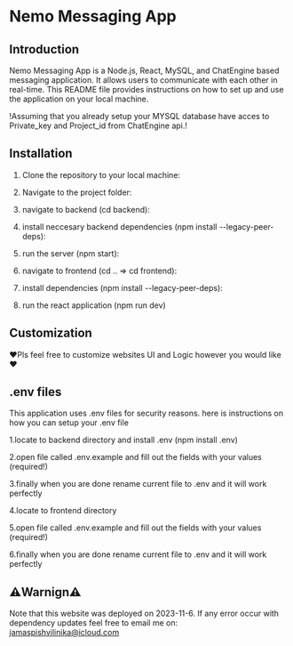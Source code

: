 
# Nemo Messaging App

## Introduction
Nemo Messaging App is a Node.js, React, MySQL, and ChatEngine based messaging application. It allows users to communicate with each other in real-time. This README file provides instructions on how to set up and use the application on your local machine.

!Assuming that you already setup your MYSQL database have acces to Private_key and Project_id from ChatEngine api.!

## Installation

1. Clone the repository to your local machine:
2. Navigate to the project folder: 

4. navigate to backend (cd backend):
5. install neccesary backend dependencies (npm install --legacy-peer-deps):
7. run the server (npm start):
8. navigate to frontend (cd .. => cd frontend):
9. install dependencies (npm install --legacy-peer-deps):
10. run the react application (npm run dev)

## Customization
❤️Pls feel free to customize websites UI and Logic however you would like❤️

## .env files
This application uses .env files for security reasons. here is instructions on how you can setup your .env file

1.locate to backend directory and install .env (npm install .env)

2.open file called .env.example and fill out the fields with your values (required!)

3.finally when you are done rename current file to .env and it will work perfectly



4.locate to frontend directory

5.open file called .env.example and fill out the fields with your values (required!)

6.finally when you are done rename current file to .env and it will work perfectly

## ⚠️Warnign⚠️

Note that this website was deployed on 2023-11-6. If any error occur with dependency updates feel free to email me on: jamaspishvilinika@icloud.com
